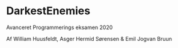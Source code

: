 # DarkestEnemies

Avanceret Programmerings eksamen 2020

Af William Huusfeldt, Asger Hermid Sørensen & Emil Jogvan Bruun
